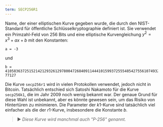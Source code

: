 ```yaml
---
term: SECP256R1
---
```


Name, der einer elliptischen Kurve gegeben wurde, die durch den NIST-Standard für öffentliche Schlüsselkryptographie definiert ist. Sie verwendet ein Primzahl-Feld von 256 Bits und eine elliptische Kurvengleichung $y^2 = x^3 + ax + b$ mit den Konstanten:

```text
a = -3
```

und

```text
b = 410583637251521421293261297800472684091144410159937255548542755610749322
77127
```

Die Kurve `secp256r1` wird in vielen Protokollen verwendet, jedoch nicht in Bitcoin. Tatsächlich entschied sich Satoshi Nakamoto für die Kurve `secp256k1`, die im Jahr 2009 noch wenig bekannt war. Der genaue Grund für diese Wahl ist unbekannt, aber es könnte gewesen sein, um das Risiko von Hintertüren zu minimieren. Die Parameter der $k1$-Kurve sind tatsächlich viel einfacher als die der $r1$-Kurve, insbesondere die Konstante $b$.

> ► *Diese Kurve wird manchmal auch "P-256" genannt.*